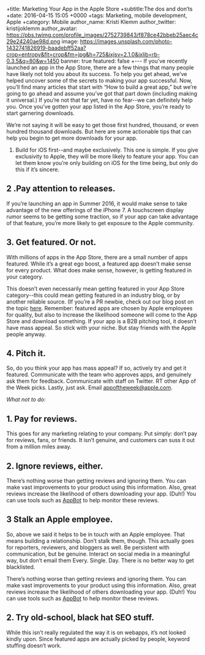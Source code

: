 +title: Marketing Your App in the Apple Store
+subtitle:The dos and don’ts
+date: 2016-04-15 15:05 +0000
+tags: Marketing, mobile development, Apple
+category: Mobile
author_name: Kristi Klemm
author_twitter: kristijoklemm
author_avatar: https://pbs.twimg.com/profile_images/2752739843/f878ce42bbeb25aec4c29e24240ae98d.png
image: https://images.unsplash.com/photo-1432741826919-baadebff52aa?crop=entropy&fit=crop&fm=jpg&h=725&ixjsv=2.1.0&ixlib=rb-0.3.5&q=80&w=1450
banner: true
featured: false
+---
If you’ve recently launched an app in the App Store, there are a few things that many people have likely not told you about its success. To help you get ahead, we’ve helped uncover some of the secrets to making your app successful. Now, you’ll find many articles that start with “How to build a great app,” but we’re going to go ahead and assume you’ve got that part down (including making it universal.) If you’re not that far yet, have no fear--we can definitely help you. Once you’ve gotten your app listed in the App Store, you’re ready to start garnering downloads.

We’re not saying it will be easy to get those first hundred, thousand, or even hundred thousand downloads. But here are some actionable tips that can help you begin to get more downloads for your app.

1. Build for iOS first--and maybe exclusively.
This one is simple. If you give exclusivity to Apple, they will be more likely to feature your app. You can let them know you’re only building on iOS for the time being, but only do this if it’s sincere.

## 2 .Pay attention to releases.
If you’re launching an app in Summer 2016, it would make sense to take advantage of the new offerings of the iPhone 7. A touchscreen display rumor seems to be getting some traction, so if your app can take advantage of that feature, you’re more likely to get exposure to the Apple community.

## 3. Get featured. Or not.
With millions of apps in the App Store, there are a small number of apps featured. While it’s a great ego boost, a featured app doesn’t make sense for every product. What does make sense, however, is getting featured in your category. 

This doesn’t even necessarily mean getting featured in your App Store category--this could mean getting featured in an industry blog, or by another reliable source. (If you’re a PR newbie, check out our blog post on the topic <a href="https://www.kohactive.com/blog/pr-for-the-pr-newbie/">here</a>. Remember: featured apps are chosen by Apple employees for quality, but also to increase the likelihood someone will come to the App Store and download something. If your app is a B2B pitching tool, it doesn’t have mass appeal. So stick with your niche. But stay friends with the Apple people anyway.

## 4. Pitch it.
So, do you think your app has mass appeal? If so, actively try and get it featured. Communicate with the team who approves apps, and genuinely ask them for feedback. Communicate with staff on Twitter. RT other App of the Week picks. Lastly, just ask. Email appoftheweek@apple.com.

_What not to do:_

## 1. Pay for reviews. 
This goes for any marketing relating to your company. Put simply: don’t pay for reviews, fans, or friends. It isn’t genuine, and customers can suss it out from a million miles away. 

## 2. Ignore reviews, either.
There’s nothing worse than getting reviews and ignoring them. You can make vast improvements to your product using this information. Also, great reviews increase the likelihood of others downloading your app. (Duh!) You can use tools such as <a href="https://https://appbot.co//">AppBot</a> to help monitor these reviews.

## 3  Stalk an Apple employee. 
So, above we said it helps to be in touch with an Apple employee. That means building a relationship. Don’t stalk them, though. This actually goes for reporters, reviewers, and bloggers as well. Be persistent with communication, but be genuine. Interact on social media in a meaningful way, but don’t email them Every. Single. Day. There is no better way to get blacklisted.

There’s nothing worse than getting reviews and ignoring them. You can make vast improvements to your product using this information. Also, great reviews increase the likelihood of others downloading your app. (Duh!) You can use tools such as <a href="https://https://appbot.co//">AppBot</a> to help monitor these reviews.

## 2. Try old-school, black hat SEO stuff. 
While this isn’t really regulated the way it is on webapps, it’s not looked kindly upon. Since featured apps are actually picked by people, keyword stuffing doesn’t work.

